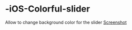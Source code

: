 -iOS-Colorful-slider
====================

Allow to change background color for the slider
[Screenshot](/ColorfulSlider/screenshot.png)
